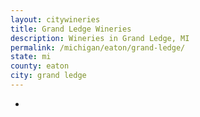 ```yaml
---
layout: citywineries
title: Grand Ledge Wineries
description: Wineries in Grand Ledge, MI
permalink: /michigan/eaton/grand-ledge/
state: mi
county: eaton
city: grand ledge
---
```

-
